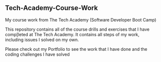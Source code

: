 ## Tech-Academy-Course-Work
My course work from The Tech Academy (Software Developer Boot Camp)

This repository contains all of the course drills and exercises that I have comp[leted at The Tech Academy. It contains all steps of my work, including issues I solved on my own.

Please check out my Portfolio to see the work that I have done and the coding challenges I have solved
